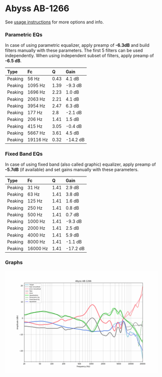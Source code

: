 # Abyss AB-1266
See [usage instructions](https://github.com/jaakkopasanen/AutoEq#usage) for more options and info.

### Parametric EQs
In case of using parametric equalizer, apply preamp of **-6.3dB** and build filters manually
with these parameters. The first 5 filters can be used independently.
When using independent subset of filters, apply preamp of **-6.5 dB**.

| Type    | Fc       |    Q | Gain     |
|:--------|:---------|:-----|:---------|
| Peaking | 56 Hz    | 0.43 | 4.1 dB   |
| Peaking | 1095 Hz  | 1.39 | -9.3 dB  |
| Peaking | 1696 Hz  | 2.23 | 1.0 dB   |
| Peaking | 2063 Hz  | 2.21 | 4.1 dB   |
| Peaking | 3954 Hz  | 2.47 | 6.3 dB   |
| Peaking | 177 Hz   | 2.8  | -2.1 dB  |
| Peaking | 206 Hz   | 1.41 | 1.5 dB   |
| Peaking | 415 Hz   | 3.05 | -0.4 dB  |
| Peaking | 5667 Hz  | 3.61 | 4.5 dB   |
| Peaking | 19116 Hz | 0.32 | -14.2 dB |

### Fixed Band EQs
In case of using fixed band (also called graphic) equalizer, apply preamp of **-5.7dB**
(if available) and set gains manually with these parameters.

| Type    | Fc       |    Q | Gain     |
|:--------|:---------|:-----|:---------|
| Peaking | 31 Hz    | 1.41 | 2.9 dB   |
| Peaking | 63 Hz    | 1.41 | 3.8 dB   |
| Peaking | 125 Hz   | 1.41 | 1.6 dB   |
| Peaking | 250 Hz   | 1.41 | 0.8 dB   |
| Peaking | 500 Hz   | 1.41 | 0.7 dB   |
| Peaking | 1000 Hz  | 1.41 | -9.3 dB  |
| Peaking | 2000 Hz  | 1.41 | 2.5 dB   |
| Peaking | 4000 Hz  | 1.41 | 5.9 dB   |
| Peaking | 8000 Hz  | 1.41 | -1.1 dB  |
| Peaking | 16000 Hz | 1.41 | -17.2 dB |

### Graphs
![](./Abyss%20AB-1266.png)